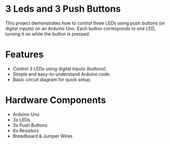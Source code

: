 # 3 Leds and 3 Push Buttons
This project demonstrates how to control three LEDs using push buttons (or digital inputs) on an Arduino Uno. Each button corresponds to one LED, turning it on while the button is pressed.

# Features
- Control 3 LEDs using digital inputs (buttons).
- Simple and easy-to-understand Arduino code.
- Basic circuit diagram for quick setup.

# Hardware Components
- Arduino Uno
- 3x LEDs
- 3x Push Buttons
- 6x Resistors 
- Breadboard & Jumper Wires
